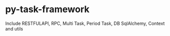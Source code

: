 py-task-framework
=================

Include RESTFULAPI, RPC, Multi Task, Period Task, DB SqlAlchemy, Context and utils
